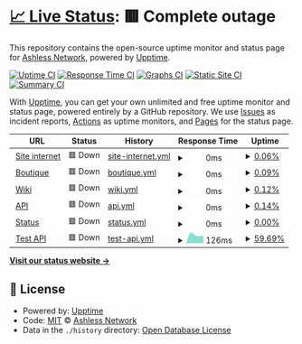 # [📈 Live Status](https://Ashless-network.github.io/uptime): <!--live status--> **🟥 Complete outage**

This repository contains the open-source uptime monitor and status page for [Ashless Network](https://Ashless-network.github.io/uptime), powered by [Upptime](https://github.com/upptime/upptime).

[![Uptime CI](https://github.com/Ashless-network/uptime/workflows/Uptime%20CI/badge.svg)](https://github.com/Ashless-network/uptime/actions?query=workflow%3A%22Uptime+CI%22)
[![Response Time CI](https://github.com/Ashless-network/uptime/workflows/Response%20Time%20CI/badge.svg)](https://github.com/Ashless-network/uptime/actions?query=workflow%3A%22Response+Time+CI%22)
[![Graphs CI](https://github.com/Ashless-network/uptime/workflows/Graphs%20CI/badge.svg)](https://github.com/Ashless-network/uptime/actions?query=workflow%3A%22Graphs+CI%22)
[![Static Site CI](https://github.com/Ashless-network/uptime/workflows/Static%20Site%20CI/badge.svg)](https://github.com/Ashless-network/uptime/actions?query=workflow%3A%22Static+Site+CI%22)
[![Summary CI](https://github.com/Ashless-network/uptime/workflows/Summary%20CI/badge.svg)](https://github.com/Ashless-network/uptime/actions?query=workflow%3A%22Summary+CI%22)

With [Upptime](https://upptime.js.org), you can get your own unlimited and free uptime monitor and status page, powered entirely by a GitHub repository. We use [Issues](https://github.com/Ashless-network/uptime/issues) as incident reports, [Actions](https://github.com/Ashless-network/uptime/actions) as uptime monitors, and [Pages](https://Ashless-network.github.io/uptime) for the status page.

<!--start: status pages-->
<!-- This summary is generated by Upptime (https://github.com/upptime/upptime) -->
<!-- Do not edit this manually, your changes will be overwritten -->
<!-- prettier-ignore -->
| URL | Status | History | Response Time | Uptime |
| --- | ------ | ------- | ------------- | ------ |
| <img alt="" src="https://icons.duckduckgo.com/ip3/ashless.net.ico" height="13"> [Site internet](https://ashless.net) | 🟥 Down | [site-internet.yml](https://github.com/Ashless-network/upptime/commits/HEAD/history/site-internet.yml) | <details><summary><img alt="Response time graph" src="./graphs/site-internet/response-time-week.png" height="20"> 0ms</summary><br><a href="https://Ashless-network.github.io/upptime/history/site-internet"><img alt="Response time 0" src="https://img.shields.io/endpoint?url=https%3A%2F%2Fraw.githubusercontent.com%2FAshless-network%2Fupptime%2FHEAD%2Fapi%2Fsite-internet%2Fresponse-time.json"></a><br><a href="https://Ashless-network.github.io/upptime/history/site-internet"><img alt="24-hour response time 0" src="https://img.shields.io/endpoint?url=https%3A%2F%2Fraw.githubusercontent.com%2FAshless-network%2Fupptime%2FHEAD%2Fapi%2Fsite-internet%2Fresponse-time-day.json"></a><br><a href="https://Ashless-network.github.io/upptime/history/site-internet"><img alt="7-day response time 0" src="https://img.shields.io/endpoint?url=https%3A%2F%2Fraw.githubusercontent.com%2FAshless-network%2Fupptime%2FHEAD%2Fapi%2Fsite-internet%2Fresponse-time-week.json"></a><br><a href="https://Ashless-network.github.io/upptime/history/site-internet"><img alt="30-day response time 0" src="https://img.shields.io/endpoint?url=https%3A%2F%2Fraw.githubusercontent.com%2FAshless-network%2Fupptime%2FHEAD%2Fapi%2Fsite-internet%2Fresponse-time-month.json"></a><br><a href="https://Ashless-network.github.io/upptime/history/site-internet"><img alt="1-year response time 0" src="https://img.shields.io/endpoint?url=https%3A%2F%2Fraw.githubusercontent.com%2FAshless-network%2Fupptime%2FHEAD%2Fapi%2Fsite-internet%2Fresponse-time-year.json"></a></details> | <details><summary><a href="https://Ashless-network.github.io/upptime/history/site-internet">0.06%</a></summary><a href="https://Ashless-network.github.io/upptime/history/site-internet"><img alt="All-time uptime 0.06%" src="https://img.shields.io/endpoint?url=https%3A%2F%2Fraw.githubusercontent.com%2FAshless-network%2Fupptime%2FHEAD%2Fapi%2Fsite-internet%2Fuptime.json"></a><br><a href="https://Ashless-network.github.io/upptime/history/site-internet"><img alt="24-hour uptime 0.06%" src="https://img.shields.io/endpoint?url=https%3A%2F%2Fraw.githubusercontent.com%2FAshless-network%2Fupptime%2FHEAD%2Fapi%2Fsite-internet%2Fuptime-day.json"></a><br><a href="https://Ashless-network.github.io/upptime/history/site-internet"><img alt="7-day uptime 0.06%" src="https://img.shields.io/endpoint?url=https%3A%2F%2Fraw.githubusercontent.com%2FAshless-network%2Fupptime%2FHEAD%2Fapi%2Fsite-internet%2Fuptime-week.json"></a><br><a href="https://Ashless-network.github.io/upptime/history/site-internet"><img alt="30-day uptime 0.06%" src="https://img.shields.io/endpoint?url=https%3A%2F%2Fraw.githubusercontent.com%2FAshless-network%2Fupptime%2FHEAD%2Fapi%2Fsite-internet%2Fuptime-month.json"></a><br><a href="https://Ashless-network.github.io/upptime/history/site-internet"><img alt="1-year uptime 0.06%" src="https://img.shields.io/endpoint?url=https%3A%2F%2Fraw.githubusercontent.com%2FAshless-network%2Fupptime%2FHEAD%2Fapi%2Fsite-internet%2Fuptime-year.json"></a></details>
| <img alt="" src="https://icons.duckduckgo.com/ip3/boutique.ashless.net.ico" height="13"> [Boutique](https://boutique.ashless.net) | 🟥 Down | [boutique.yml](https://github.com/Ashless-network/upptime/commits/HEAD/history/boutique.yml) | <details><summary><img alt="Response time graph" src="./graphs/boutique/response-time-week.png" height="20"> 0ms</summary><br><a href="https://Ashless-network.github.io/upptime/history/boutique"><img alt="Response time 0" src="https://img.shields.io/endpoint?url=https%3A%2F%2Fraw.githubusercontent.com%2FAshless-network%2Fupptime%2FHEAD%2Fapi%2Fboutique%2Fresponse-time.json"></a><br><a href="https://Ashless-network.github.io/upptime/history/boutique"><img alt="24-hour response time 0" src="https://img.shields.io/endpoint?url=https%3A%2F%2Fraw.githubusercontent.com%2FAshless-network%2Fupptime%2FHEAD%2Fapi%2Fboutique%2Fresponse-time-day.json"></a><br><a href="https://Ashless-network.github.io/upptime/history/boutique"><img alt="7-day response time 0" src="https://img.shields.io/endpoint?url=https%3A%2F%2Fraw.githubusercontent.com%2FAshless-network%2Fupptime%2FHEAD%2Fapi%2Fboutique%2Fresponse-time-week.json"></a><br><a href="https://Ashless-network.github.io/upptime/history/boutique"><img alt="30-day response time 0" src="https://img.shields.io/endpoint?url=https%3A%2F%2Fraw.githubusercontent.com%2FAshless-network%2Fupptime%2FHEAD%2Fapi%2Fboutique%2Fresponse-time-month.json"></a><br><a href="https://Ashless-network.github.io/upptime/history/boutique"><img alt="1-year response time 0" src="https://img.shields.io/endpoint?url=https%3A%2F%2Fraw.githubusercontent.com%2FAshless-network%2Fupptime%2FHEAD%2Fapi%2Fboutique%2Fresponse-time-year.json"></a></details> | <details><summary><a href="https://Ashless-network.github.io/upptime/history/boutique">0.09%</a></summary><a href="https://Ashless-network.github.io/upptime/history/boutique"><img alt="All-time uptime 0.09%" src="https://img.shields.io/endpoint?url=https%3A%2F%2Fraw.githubusercontent.com%2FAshless-network%2Fupptime%2FHEAD%2Fapi%2Fboutique%2Fuptime.json"></a><br><a href="https://Ashless-network.github.io/upptime/history/boutique"><img alt="24-hour uptime 0.09%" src="https://img.shields.io/endpoint?url=https%3A%2F%2Fraw.githubusercontent.com%2FAshless-network%2Fupptime%2FHEAD%2Fapi%2Fboutique%2Fuptime-day.json"></a><br><a href="https://Ashless-network.github.io/upptime/history/boutique"><img alt="7-day uptime 0.09%" src="https://img.shields.io/endpoint?url=https%3A%2F%2Fraw.githubusercontent.com%2FAshless-network%2Fupptime%2FHEAD%2Fapi%2Fboutique%2Fuptime-week.json"></a><br><a href="https://Ashless-network.github.io/upptime/history/boutique"><img alt="30-day uptime 0.09%" src="https://img.shields.io/endpoint?url=https%3A%2F%2Fraw.githubusercontent.com%2FAshless-network%2Fupptime%2FHEAD%2Fapi%2Fboutique%2Fuptime-month.json"></a><br><a href="https://Ashless-network.github.io/upptime/history/boutique"><img alt="1-year uptime 0.09%" src="https://img.shields.io/endpoint?url=https%3A%2F%2Fraw.githubusercontent.com%2FAshless-network%2Fupptime%2FHEAD%2Fapi%2Fboutique%2Fuptime-year.json"></a></details>
| <img alt="" src="https://icons.duckduckgo.com/ip3/wiki.ashless.net.ico" height="13"> [Wiki](https://wiki.ashless.net) | 🟥 Down | [wiki.yml](https://github.com/Ashless-network/upptime/commits/HEAD/history/wiki.yml) | <details><summary><img alt="Response time graph" src="./graphs/wiki/response-time-week.png" height="20"> 0ms</summary><br><a href="https://Ashless-network.github.io/upptime/history/wiki"><img alt="Response time 0" src="https://img.shields.io/endpoint?url=https%3A%2F%2Fraw.githubusercontent.com%2FAshless-network%2Fupptime%2FHEAD%2Fapi%2Fwiki%2Fresponse-time.json"></a><br><a href="https://Ashless-network.github.io/upptime/history/wiki"><img alt="24-hour response time 0" src="https://img.shields.io/endpoint?url=https%3A%2F%2Fraw.githubusercontent.com%2FAshless-network%2Fupptime%2FHEAD%2Fapi%2Fwiki%2Fresponse-time-day.json"></a><br><a href="https://Ashless-network.github.io/upptime/history/wiki"><img alt="7-day response time 0" src="https://img.shields.io/endpoint?url=https%3A%2F%2Fraw.githubusercontent.com%2FAshless-network%2Fupptime%2FHEAD%2Fapi%2Fwiki%2Fresponse-time-week.json"></a><br><a href="https://Ashless-network.github.io/upptime/history/wiki"><img alt="30-day response time 0" src="https://img.shields.io/endpoint?url=https%3A%2F%2Fraw.githubusercontent.com%2FAshless-network%2Fupptime%2FHEAD%2Fapi%2Fwiki%2Fresponse-time-month.json"></a><br><a href="https://Ashless-network.github.io/upptime/history/wiki"><img alt="1-year response time 0" src="https://img.shields.io/endpoint?url=https%3A%2F%2Fraw.githubusercontent.com%2FAshless-network%2Fupptime%2FHEAD%2Fapi%2Fwiki%2Fresponse-time-year.json"></a></details> | <details><summary><a href="https://Ashless-network.github.io/upptime/history/wiki">0.12%</a></summary><a href="https://Ashless-network.github.io/upptime/history/wiki"><img alt="All-time uptime 0.12%" src="https://img.shields.io/endpoint?url=https%3A%2F%2Fraw.githubusercontent.com%2FAshless-network%2Fupptime%2FHEAD%2Fapi%2Fwiki%2Fuptime.json"></a><br><a href="https://Ashless-network.github.io/upptime/history/wiki"><img alt="24-hour uptime 0.12%" src="https://img.shields.io/endpoint?url=https%3A%2F%2Fraw.githubusercontent.com%2FAshless-network%2Fupptime%2FHEAD%2Fapi%2Fwiki%2Fuptime-day.json"></a><br><a href="https://Ashless-network.github.io/upptime/history/wiki"><img alt="7-day uptime 0.12%" src="https://img.shields.io/endpoint?url=https%3A%2F%2Fraw.githubusercontent.com%2FAshless-network%2Fupptime%2FHEAD%2Fapi%2Fwiki%2Fuptime-week.json"></a><br><a href="https://Ashless-network.github.io/upptime/history/wiki"><img alt="30-day uptime 0.12%" src="https://img.shields.io/endpoint?url=https%3A%2F%2Fraw.githubusercontent.com%2FAshless-network%2Fupptime%2FHEAD%2Fapi%2Fwiki%2Fuptime-month.json"></a><br><a href="https://Ashless-network.github.io/upptime/history/wiki"><img alt="1-year uptime 0.12%" src="https://img.shields.io/endpoint?url=https%3A%2F%2Fraw.githubusercontent.com%2FAshless-network%2Fupptime%2FHEAD%2Fapi%2Fwiki%2Fuptime-year.json"></a></details>
| <img alt="" src="https://icons.duckduckgo.com/ip3/api.ashless.net.ico" height="13"> [API](https://api.ashless.net) | 🟥 Down | [api.yml](https://github.com/Ashless-network/upptime/commits/HEAD/history/api.yml) | <details><summary><img alt="Response time graph" src="./graphs/api/response-time-week.png" height="20"> 0ms</summary><br><a href="https://Ashless-network.github.io/upptime/history/api"><img alt="Response time 0" src="https://img.shields.io/endpoint?url=https%3A%2F%2Fraw.githubusercontent.com%2FAshless-network%2Fupptime%2FHEAD%2Fapi%2Fapi%2Fresponse-time.json"></a><br><a href="https://Ashless-network.github.io/upptime/history/api"><img alt="24-hour response time 0" src="https://img.shields.io/endpoint?url=https%3A%2F%2Fraw.githubusercontent.com%2FAshless-network%2Fupptime%2FHEAD%2Fapi%2Fapi%2Fresponse-time-day.json"></a><br><a href="https://Ashless-network.github.io/upptime/history/api"><img alt="7-day response time 0" src="https://img.shields.io/endpoint?url=https%3A%2F%2Fraw.githubusercontent.com%2FAshless-network%2Fupptime%2FHEAD%2Fapi%2Fapi%2Fresponse-time-week.json"></a><br><a href="https://Ashless-network.github.io/upptime/history/api"><img alt="30-day response time 0" src="https://img.shields.io/endpoint?url=https%3A%2F%2Fraw.githubusercontent.com%2FAshless-network%2Fupptime%2FHEAD%2Fapi%2Fapi%2Fresponse-time-month.json"></a><br><a href="https://Ashless-network.github.io/upptime/history/api"><img alt="1-year response time 0" src="https://img.shields.io/endpoint?url=https%3A%2F%2Fraw.githubusercontent.com%2FAshless-network%2Fupptime%2FHEAD%2Fapi%2Fapi%2Fresponse-time-year.json"></a></details> | <details><summary><a href="https://Ashless-network.github.io/upptime/history/api">0.14%</a></summary><a href="https://Ashless-network.github.io/upptime/history/api"><img alt="All-time uptime 0.14%" src="https://img.shields.io/endpoint?url=https%3A%2F%2Fraw.githubusercontent.com%2FAshless-network%2Fupptime%2FHEAD%2Fapi%2Fapi%2Fuptime.json"></a><br><a href="https://Ashless-network.github.io/upptime/history/api"><img alt="24-hour uptime 0.14%" src="https://img.shields.io/endpoint?url=https%3A%2F%2Fraw.githubusercontent.com%2FAshless-network%2Fupptime%2FHEAD%2Fapi%2Fapi%2Fuptime-day.json"></a><br><a href="https://Ashless-network.github.io/upptime/history/api"><img alt="7-day uptime 0.14%" src="https://img.shields.io/endpoint?url=https%3A%2F%2Fraw.githubusercontent.com%2FAshless-network%2Fupptime%2FHEAD%2Fapi%2Fapi%2Fuptime-week.json"></a><br><a href="https://Ashless-network.github.io/upptime/history/api"><img alt="30-day uptime 0.14%" src="https://img.shields.io/endpoint?url=https%3A%2F%2Fraw.githubusercontent.com%2FAshless-network%2Fupptime%2FHEAD%2Fapi%2Fapi%2Fuptime-month.json"></a><br><a href="https://Ashless-network.github.io/upptime/history/api"><img alt="1-year uptime 0.14%" src="https://img.shields.io/endpoint?url=https%3A%2F%2Fraw.githubusercontent.com%2FAshless-network%2Fupptime%2FHEAD%2Fapi%2Fapi%2Fuptime-year.json"></a></details>
| <img alt="" src="https://icons.duckduckgo.com/ip3/status.ashless.net.ico" height="13"> [Status](https://status.ashless.net) | 🟥 Down | [status.yml](https://github.com/Ashless-network/upptime/commits/HEAD/history/status.yml) | <details><summary><img alt="Response time graph" src="./graphs/status/response-time-week.png" height="20"> 0ms</summary><br><a href="https://Ashless-network.github.io/upptime/history/status"><img alt="Response time 0" src="https://img.shields.io/endpoint?url=https%3A%2F%2Fraw.githubusercontent.com%2FAshless-network%2Fupptime%2FHEAD%2Fapi%2Fstatus%2Fresponse-time.json"></a><br><a href="https://Ashless-network.github.io/upptime/history/status"><img alt="24-hour response time 0" src="https://img.shields.io/endpoint?url=https%3A%2F%2Fraw.githubusercontent.com%2FAshless-network%2Fupptime%2FHEAD%2Fapi%2Fstatus%2Fresponse-time-day.json"></a><br><a href="https://Ashless-network.github.io/upptime/history/status"><img alt="7-day response time 0" src="https://img.shields.io/endpoint?url=https%3A%2F%2Fraw.githubusercontent.com%2FAshless-network%2Fupptime%2FHEAD%2Fapi%2Fstatus%2Fresponse-time-week.json"></a><br><a href="https://Ashless-network.github.io/upptime/history/status"><img alt="30-day response time 0" src="https://img.shields.io/endpoint?url=https%3A%2F%2Fraw.githubusercontent.com%2FAshless-network%2Fupptime%2FHEAD%2Fapi%2Fstatus%2Fresponse-time-month.json"></a><br><a href="https://Ashless-network.github.io/upptime/history/status"><img alt="1-year response time 0" src="https://img.shields.io/endpoint?url=https%3A%2F%2Fraw.githubusercontent.com%2FAshless-network%2Fupptime%2FHEAD%2Fapi%2Fstatus%2Fresponse-time-year.json"></a></details> | <details><summary><a href="https://Ashless-network.github.io/upptime/history/status">0.00%</a></summary><a href="https://Ashless-network.github.io/upptime/history/status"><img alt="All-time uptime 0.00%" src="https://img.shields.io/endpoint?url=https%3A%2F%2Fraw.githubusercontent.com%2FAshless-network%2Fupptime%2FHEAD%2Fapi%2Fstatus%2Fuptime.json"></a><br><a href="https://Ashless-network.github.io/upptime/history/status"><img alt="24-hour uptime 0.00%" src="https://img.shields.io/endpoint?url=https%3A%2F%2Fraw.githubusercontent.com%2FAshless-network%2Fupptime%2FHEAD%2Fapi%2Fstatus%2Fuptime-day.json"></a><br><a href="https://Ashless-network.github.io/upptime/history/status"><img alt="7-day uptime 0.00%" src="https://img.shields.io/endpoint?url=https%3A%2F%2Fraw.githubusercontent.com%2FAshless-network%2Fupptime%2FHEAD%2Fapi%2Fstatus%2Fuptime-week.json"></a><br><a href="https://Ashless-network.github.io/upptime/history/status"><img alt="30-day uptime 0.00%" src="https://img.shields.io/endpoint?url=https%3A%2F%2Fraw.githubusercontent.com%2FAshless-network%2Fupptime%2FHEAD%2Fapi%2Fstatus%2Fuptime-month.json"></a><br><a href="https://Ashless-network.github.io/upptime/history/status"><img alt="1-year uptime 0.00%" src="https://img.shields.io/endpoint?url=https%3A%2F%2Fraw.githubusercontent.com%2FAshless-network%2Fupptime%2FHEAD%2Fapi%2Fstatus%2Fuptime-year.json"></a></details>
| <img alt="" src="https://icons.duckduckgo.com/ip3/ashless-api.farmeurimmo.fr.ico" height="13"> [Test API](https://ashless-api.farmeurimmo.fr/health) | 🟥 Down | [test-api.yml](https://github.com/Ashless-network/upptime/commits/HEAD/history/test-api.yml) | <details><summary><img alt="Response time graph" src="./graphs/test-api/response-time-week.png" height="20"> 126ms</summary><br><a href="https://Ashless-network.github.io/upptime/history/test-api"><img alt="Response time 126" src="https://img.shields.io/endpoint?url=https%3A%2F%2Fraw.githubusercontent.com%2FAshless-network%2Fupptime%2FHEAD%2Fapi%2Ftest-api%2Fresponse-time.json"></a><br><a href="https://Ashless-network.github.io/upptime/history/test-api"><img alt="24-hour response time 126" src="https://img.shields.io/endpoint?url=https%3A%2F%2Fraw.githubusercontent.com%2FAshless-network%2Fupptime%2FHEAD%2Fapi%2Ftest-api%2Fresponse-time-day.json"></a><br><a href="https://Ashless-network.github.io/upptime/history/test-api"><img alt="7-day response time 126" src="https://img.shields.io/endpoint?url=https%3A%2F%2Fraw.githubusercontent.com%2FAshless-network%2Fupptime%2FHEAD%2Fapi%2Ftest-api%2Fresponse-time-week.json"></a><br><a href="https://Ashless-network.github.io/upptime/history/test-api"><img alt="30-day response time 126" src="https://img.shields.io/endpoint?url=https%3A%2F%2Fraw.githubusercontent.com%2FAshless-network%2Fupptime%2FHEAD%2Fapi%2Ftest-api%2Fresponse-time-month.json"></a><br><a href="https://Ashless-network.github.io/upptime/history/test-api"><img alt="1-year response time 126" src="https://img.shields.io/endpoint?url=https%3A%2F%2Fraw.githubusercontent.com%2FAshless-network%2Fupptime%2FHEAD%2Fapi%2Ftest-api%2Fresponse-time-year.json"></a></details> | <details><summary><a href="https://Ashless-network.github.io/upptime/history/test-api">59.69%</a></summary><a href="https://Ashless-network.github.io/upptime/history/test-api"><img alt="All-time uptime 59.69%" src="https://img.shields.io/endpoint?url=https%3A%2F%2Fraw.githubusercontent.com%2FAshless-network%2Fupptime%2FHEAD%2Fapi%2Ftest-api%2Fuptime.json"></a><br><a href="https://Ashless-network.github.io/upptime/history/test-api"><img alt="24-hour uptime 59.69%" src="https://img.shields.io/endpoint?url=https%3A%2F%2Fraw.githubusercontent.com%2FAshless-network%2Fupptime%2FHEAD%2Fapi%2Ftest-api%2Fuptime-day.json"></a><br><a href="https://Ashless-network.github.io/upptime/history/test-api"><img alt="7-day uptime 59.69%" src="https://img.shields.io/endpoint?url=https%3A%2F%2Fraw.githubusercontent.com%2FAshless-network%2Fupptime%2FHEAD%2Fapi%2Ftest-api%2Fuptime-week.json"></a><br><a href="https://Ashless-network.github.io/upptime/history/test-api"><img alt="30-day uptime 59.69%" src="https://img.shields.io/endpoint?url=https%3A%2F%2Fraw.githubusercontent.com%2FAshless-network%2Fupptime%2FHEAD%2Fapi%2Ftest-api%2Fuptime-month.json"></a><br><a href="https://Ashless-network.github.io/upptime/history/test-api"><img alt="1-year uptime 59.69%" src="https://img.shields.io/endpoint?url=https%3A%2F%2Fraw.githubusercontent.com%2FAshless-network%2Fupptime%2FHEAD%2Fapi%2Ftest-api%2Fuptime-year.json"></a></details>

<!--end: status pages-->

[**Visit our status website →**](https://Ashless-network.github.io/uptime)

## 📄 License

- Powered by: [Upptime](https://github.com/upptime/upptime)
- Code: [MIT](./LICENSE) © [Ashless Network](https://Ashless-network.github.io/uptime)
- Data in the `./history` directory: [Open Database License](https://opendatacommons.org/licenses/odbl/1-0/)
